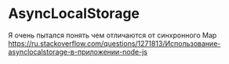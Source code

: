 # AsyncLocalStorage

Я очень пытался понять чем отличаются от синхронного Map
https://ru.stackoverflow.com/questions/1271813/Использование-asynclocalstorage-в-приложении-node-js
